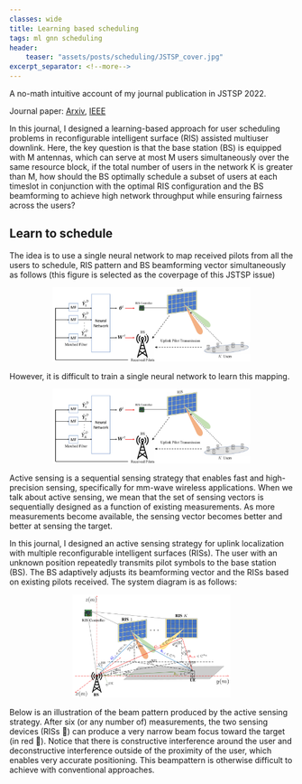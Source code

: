 ```yaml
---
classes: wide
title: Learning based scheduling
tags: ml gnn scheduling
header:
    teaser: "assets/posts/scheduling/JSTSP_cover.jpg"
excerpt_separator: <!--more-->
---
```

A no-math intuitive account of my journal publication in JSTSP 2022. 
<!--more-->

Journal paper: <a href="https://arxiv.org/abs/2205.06396">Arxiv</a>, <a href="https://ieeexplore.ieee.org/abstract/document/9783100">IEEE</a>

In this journal, I designed a learning-based approach for user scheduling problems in reconfigurable intelligent surface (RIS) assisted multiuser downlink. Here, the key question is that the base station (BS) is equipped with M antennas, which can serve at most M users simultaneously over the same resource block, if the total number of users in the network K is greater than M, how should the BS optimally schedule a subset of users at each timeslot in conjunction with the optimal RIS configuration and the BS beamforming to achieve high network throughput while ensuring fairness across the users?

## Learn to schedule

The idea is to use a single neural network to map received pilots from all the users to schedule, RIS pattern and BS beamforming vector simultaneously as follows (this figure is selected as the coverpage of this JSTSP issue)
<div style="text-align:center"><img src="/assets/posts/scheduling/JSTSP_cover.jpg" style="width:25em"/></div> 

However, it is difficult to train a single neural network to learn this mapping. 



<div style="text-align:center"><img src="/assets/posts/scheduling/JSTSP_cover.jpg" style="width:25em"/></div>

Active sensing is a sequential sensing strategy that enables fast and high-precision sensing, specifically for mm-wave wireless applications. 
When we talk about active sensing, we mean that the set of sensing vectors is sequentially designed as a function of existing measurements. As more measurements become available, the sensing vector becomes better and better at sensing the target. 

In this journal, I designed an active sensing strategy for uplink localization with multiple reconfigurable intelligent surfaces (RISs). The user with an unknown position repeatedly transmits pilot symbols to the base station (BS). The BS adaptively adjusts its beamforming vector and the RISs based on existing pilots received. The system diagram is as follows:

<div style="text-align:center"><img src="/assets/posts/activesensing/sys_model.jpg" style="width:20em"/></div>

Below is an illustration of the beam pattern produced by the active sensing strategy. After six (or any number of) measurements, the two sensing devices (RISs 🔵) can produce a very narrow beam focus toward the target (in red 🔴). Notice that there is constructive interference around the user and deconstructive interference outside of the proximity of the user, which enables very accurate positioning. This beampattern is otherwise difficult to achieve with conventional approaches. 



